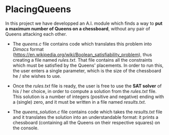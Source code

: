 PlacingQueens
=============

In this project we have developped an A.I. module which finds a way to **put a maximum number of Queens on a chessboard**,
without any pair of Queens attacking each other.

* The *queens.c* file contains code which translates this problem into *Dimacs* format (https://en.wikipedia.org/wiki/Boolean_satisfiability_problem),
  thus creating a file named *rules.txt*.
  That file contains all the constraints which must be satisfied by the Queens' placements.
  In order to run this, the user enters a single parameter, which is the size of the chessboard he / she wishes to use.

* Once the *rules.txt* file is ready, the user is free to use the **SAT solver** of his / her choice, 
  in order to compute a solution from the *rules.txt* file. This solution is a number of integers (positive and negative) ending with a (single) zero,
  and it must be written in a file named *results.txt*.

* The *queens_solution.c* file contains code which takes the *results.txt* file and it translates the solution into an understandable format:
  it prints a chessboard (containing all the Queens on their respective squares) on the console. 

